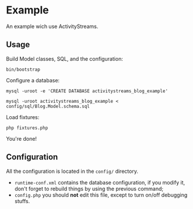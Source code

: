 Example
=======

An example wich use ActivityStreams.


## Usage

Build Model classes, SQL, and the configuration:

    bin/bootstrap


Configure a database:

    mysql -uroot -e 'CREATE DATABASE activitystreams_blog_example'

    mysql -uroot activitystreams_blog_example < config/sql/Blog.Model.schema.sql


Load fixtures:

    php fixtures.php

You're done!


## Configuration

All the configuration is located in the `config/` directory.

* `runtime-conf.xml` contains the database configuration, if you modify it, don't forget to rebuild things by using the previous command;
* `config.php` you should **not** edit this file, except to turn on/off debugging stuffs.

